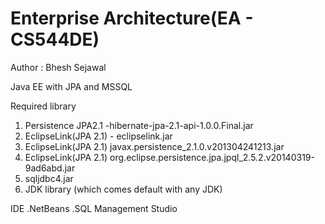 # Enterprise Architecture(EA - CS544DE)
Author : Bhesh Sejawal

Java EE with JPA and MSSQL 

Required library 
1. Persistence JPA2.1 -hibernate-jpa-2.1-api-1.0.0.Final.jar
2. EclipseLink(JPA 2.1) - eclipselink.jar
3. EclipseLink(JPA 2.1) javax.persistence_2.1.0.v201304241213.jar
4. EclipseLink(JPA 2.1) org.eclipse.persistence.jpa.jpql_2.5.2.v20140319-9ad6abd.jar
5. sqljdbc4.jar
6. JDK library (which comes default with any JDK)

IDE
.NetBeans
.SQL Management Studio